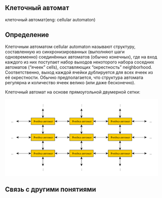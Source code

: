 
##  Клеточный автомат
клеточный автомат(eng: cellular automaton) 

## Определение
Клеточным автоматом cellular automaton называют структуру, составленную из синхронизированных (выполняют шаги одновременно) соединённых автоматов (обычно конечных), где на вход каждого из них поступает набор выходов некоторого набора соседних автоматов (“ячеек” cells), составляющих “окрестность” neighborhood. Соответственно, выход каждой ячейки дублируется для всех ячеек из её окрестности. Обычно предполагается, что структура автомата регулярна и количество ячеек велико (или даже бесконечно).

Клеточный автомат на основе прямоугольной двумерной сетки:

![cellular automaton](https://github.com/vernikkkkkkkkkkkkkkkkkkk/concept_new/blob/main/images/2d_cell_automaton.svg)

## Связь с другими понятиями
